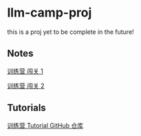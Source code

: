 # llm-camp-proj
this is a proj yet to be complete in the future!

## Notes

[训练营 闯关 1](https://blog.csdn.net/weixin_51568152/article/details/144325041?spm=1001.2014.3001.5501)

[训练营 闯关 2](https://blog.csdn.net/weixin_51568152/article/details/144325386?spm=1001.2014.3001.5501)

## Tutorials

[训练营 Tutorial GitHub 仓库](https://github.com/InternLM/Tutorial)
